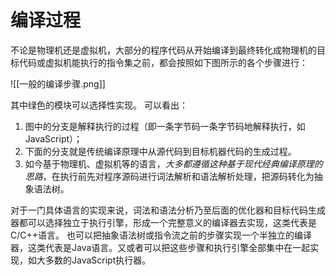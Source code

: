 # 编译过程

 不论是物理机还是虚拟机，大部分的程序代码从开始编译到最终转化成物理机的目标代码或虚拟机能执行的指令集之前，都会按照如下图所示的各个步骤进行：
 
 ![[一般的编译步骤.png]]
 
 其中绿色的模块可以选择性实现。
 可以看出：
 1. 图中的分支是解释执行的过程（即一条字节码一条字节码地解释执行，如JavaScript）；
 2. 下面的分支就是传统编译原理中从源代码到目标机器代码的生成过程。
 3. 如今基于物理机、虚拟机等的语言，*大多都遵循这种基于现代经典编译原理的思路*，在执行前先对程序源码进行词法解析和语法解析处理，把源码转化为抽象语法树。
 
 对于一门具体语言的实现来说，词法和语法分析乃至后面的优化器和目标代码生成器都可以选择独立于执行引擎，形成一个完整意义的编译器去实现，这类代表是C/C++语言。
 也可以把抽象语法树或指令流之前的步骤实现一个半独立的编译器，这类代表是Java语言。又或者可以把这些步骤和执行引擎全部集中在一起实现，如大多数的JavaScript执行器。